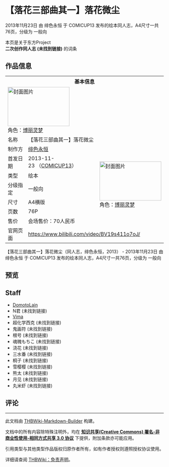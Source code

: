 # 【落花三部曲其一】落花微尘

<!-- source html: G:\repos\THBWiki-Markdown-Builder\THBWikiMarkdown\Temp\main\f\f2\ns0%3A%E3%80%90%E8%90%BD%E8%8A%B1%E4%B8%89%E9%83%A8%E6%9B%B2%E5%85%B6%E4%B8%80%E3%80%91%E8%90%BD%E8%8A%B1%E5%BE%AE%E5%B0%98.html -->

2013年11月23日 由 绯色永恒 于 COMICUP13 发布的绘本同人志，A4尺寸一共76页，分级为 一般向

本页是关于东方Project  
 **二次创作同人志 (未找到链接)** 的词条

## 作品信息

<table><tbody><tr><th colspan="3">基本信息</th></tr><tr><td class="cover-artwork-mobile" colspan="2"><a href="./文件-【落花三部曲其一】落花微尘封面.jpg.md" class="image" title="封面图片"><img alt="封面图片" src="https://upload.thwiki.cc/thumb/8/83/%E3%80%90%E8%90%BD%E8%8A%B1%E4%B8%89%E9%83%A8%E6%9B%B2%E5%85%B6%E4%B8%80%E3%80%91%E8%90%BD%E8%8A%B1%E5%BE%AE%E5%B0%98%E5%B0%81%E9%9D%A2.jpg/196px-%E3%80%90%E8%90%BD%E8%8A%B1%E4%B8%89%E9%83%A8%E6%9B%B2%E5%85%B6%E4%B8%80%E3%80%91%E8%90%BD%E8%8A%B1%E5%BE%AE%E5%B0%98%E5%B0%81%E9%9D%A2.jpg" decoding="async" loading="lazy" width="196" height="124" srcset="https://upload.thwiki.cc/thumb/8/83/%E3%80%90%E8%90%BD%E8%8A%B1%E4%B8%89%E9%83%A8%E6%9B%B2%E5%85%B6%E4%B8%80%E3%80%91%E8%90%BD%E8%8A%B1%E5%BE%AE%E5%B0%98%E5%B0%81%E9%9D%A2.jpg/294px-%E3%80%90%E8%90%BD%E8%8A%B1%E4%B8%89%E9%83%A8%E6%9B%B2%E5%85%B6%E4%B8%80%E3%80%91%E8%90%BD%E8%8A%B1%E5%BE%AE%E5%B0%98%E5%B0%81%E9%9D%A2.jpg 1.5x, https://upload.thwiki.cc/thumb/8/83/%E3%80%90%E8%90%BD%E8%8A%B1%E4%B8%89%E9%83%A8%E6%9B%B2%E5%85%B6%E4%B8%80%E3%80%91%E8%90%BD%E8%8A%B1%E5%BE%AE%E5%B0%98%E5%B0%81%E9%9D%A2.jpg/392px-%E3%80%90%E8%90%BD%E8%8A%B1%E4%B8%89%E9%83%A8%E6%9B%B2%E5%85%B6%E4%B8%80%E3%80%91%E8%90%BD%E8%8A%B1%E5%BE%AE%E5%B0%98%E5%B0%81%E9%9D%A2.jpg 2x" data-file-width="735" data-file-height="466"></a><div class="cover-char">角色：<a href="./博丽灵梦.md" title="博丽灵梦">博丽灵梦</a></div></td>
</tr><tr><td class="label">名称</td><td colspan="2"> 【落花三部曲其一】落花微尘 </td></tr><tr><td class="label">制作方</td><td><a href="./绯色永恒.md" title="绯色永恒">绯色永恒</a></td><td class="cover-artwork" rowspan="7" style="min-width:196px;"><a href="./文件-【落花三部曲其一】落花微尘封面.jpg.md" class="image" title="封面图片"><img alt="封面图片" src="https://upload.thwiki.cc/thumb/8/83/%E3%80%90%E8%90%BD%E8%8A%B1%E4%B8%89%E9%83%A8%E6%9B%B2%E5%85%B6%E4%B8%80%E3%80%91%E8%90%BD%E8%8A%B1%E5%BE%AE%E5%B0%98%E5%B0%81%E9%9D%A2.jpg/196px-%E3%80%90%E8%90%BD%E8%8A%B1%E4%B8%89%E9%83%A8%E6%9B%B2%E5%85%B6%E4%B8%80%E3%80%91%E8%90%BD%E8%8A%B1%E5%BE%AE%E5%B0%98%E5%B0%81%E9%9D%A2.jpg" decoding="async" loading="lazy" width="196" height="124" srcset="https://upload.thwiki.cc/thumb/8/83/%E3%80%90%E8%90%BD%E8%8A%B1%E4%B8%89%E9%83%A8%E6%9B%B2%E5%85%B6%E4%B8%80%E3%80%91%E8%90%BD%E8%8A%B1%E5%BE%AE%E5%B0%98%E5%B0%81%E9%9D%A2.jpg/294px-%E3%80%90%E8%90%BD%E8%8A%B1%E4%B8%89%E9%83%A8%E6%9B%B2%E5%85%B6%E4%B8%80%E3%80%91%E8%90%BD%E8%8A%B1%E5%BE%AE%E5%B0%98%E5%B0%81%E9%9D%A2.jpg 1.5x, https://upload.thwiki.cc/thumb/8/83/%E3%80%90%E8%90%BD%E8%8A%B1%E4%B8%89%E9%83%A8%E6%9B%B2%E5%85%B6%E4%B8%80%E3%80%91%E8%90%BD%E8%8A%B1%E5%BE%AE%E5%B0%98%E5%B0%81%E9%9D%A2.jpg/392px-%E3%80%90%E8%90%BD%E8%8A%B1%E4%B8%89%E9%83%A8%E6%9B%B2%E5%85%B6%E4%B8%80%E3%80%91%E8%90%BD%E8%8A%B1%E5%BE%AE%E5%B0%98%E5%B0%81%E9%9D%A2.jpg 2x" data-file-width="735" data-file-height="466"></a><div class="cover-char">角色：<a href="./博丽灵梦.md" title="博丽灵梦">博丽灵梦</a></div></td>
</tr><tr><td class="label">首发日期</td><td>2013-11-23&#160;（<a href="/展会作品列表?e=COMICUP%2313">COMICUP13</a>）</td></tr><tr><td class="label">类型</td><td>绘本</td></tr><tr><td class="label">分级指定</td><td>一般向</td></tr><tr><td class="label">尺寸</td><td>A4横版</td></tr><tr><td class="label">页数</td><td>76P</td></tr><tr><td class="label">售价</td><td>会场售价：70人民币</td></tr>
<tr><td class="label">官网页面</td><td colspan="2"><a rel="nofollow" class="external free" href="https://www.bilibili.com/video/BV19s411o7oJ/">https://www.bilibili.com/video/BV19s411o7oJ/</a></td></tr></tbody></table>

【落花三部曲其一】落花微尘（同人志，绯色永恒，2013） - 2013年11月23日 由 绯色永恒 于 COMICUP13 发布的绘本同人志，A4尺寸一共76页，分级为 一般向

## 预览

## Staff
- [DomotoLain](./DomotoLain.md)
- N君 (未找到链接)
- [Vima](./Vima.md)
- 超化学西克 (未找到链接)
- 鬼画符 (未找到链接)
- 根号 (未找到链接)
- 魂魄もちこ (未找到链接)
- 浇花 (未找到链接)
- 三水番 (未找到链接)
- 桐子 (未找到链接)
- 雪樱樱 (未找到链接)
- 熊太 (未找到链接)
- 月见 (未找到链接)
- 丸米虾 (未找到链接)


## 评论




---

此文档由 [THBWiki-Markdown-Builder](https://github.com/Delsin-Yu/THBWiki-Markdown-Builder) 构建。

文档中的所有内容除特殊注明外，均在 [**知识共享(Creative Commons) 署名-非商业性使用-相同方式共享 3.0 协议**](https://creativecommons.org/licenses/by-sa/3.0/deed.zh-hans) 下提供，附加条款亦可能应用。

引用类型与其他类型作品版权归原作者所有，如有作者授权则遵照授权协议使用。

详细请查阅 [THBWiki：免责声明](https://thbwiki.cc/THBWiki:%E5%85%8D%E8%B4%A3%E5%A3%B0%E6%98%8E)。

